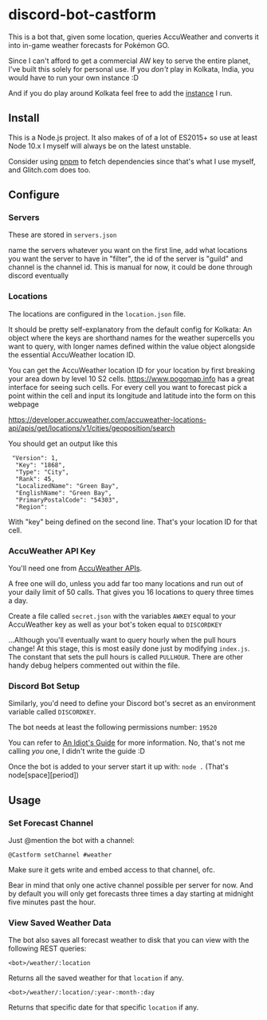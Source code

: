 # discord-bot-castform

This is a bot that, given some location, queries AccuWeather and converts it into in-game weather forecasts for Pokémon GO.

Since I can't afford to get a commercial AW key to serve the entire planet, I've built this solely for personal use. If you _don't_ play in Kolkata, India, you would have to run your own instance :D

And if you do play around Kolkata feel free to add the [instance](https://discordapp.com/oauth2/authorize?client_id=490785142940500005&scope=bot&permissions=19520) I run.

## Install

This is a Node.js project. It also makes of of a lot of ES2015+ so use at least Node 10.x I myself will always be on the latest unstable.

Consider using [pnpm](http://pnpm.js.org) to fetch dependencies since that's what I use myself, and Glitch.com does too.

## Configure

### Servers

These are stored in `servers.json`

name the servers whatever you want on the first line, add what locations you want the server to have in "filter", the id of the server is "guild" and channel is the channel id. This is manual for now, it could be done through discord eventually

### Locations

The locations are configured in the `location.json` file.

It should be pretty self-explanatory from the default config for Kolkata: An object where the keys are shorthand names for the weather supercells you want to query, with longer names defined within the value object alongside the essential AccuWeather location ID.

You can get the AccuWeather location ID for your location by first breaking your area down by level 10 S2 cells. https://www.pogomap.info has a great interface for seeing such cells.
For every cell you want to forecast pick a point within the cell and input its longitude and latitude into the form on this webpage

https://developer.accuweather.com/accuweather-locations-api/apis/get/locations/v1/cities/geoposition/search

You should get an output like this
```
 "Version": 1,
  "Key": "1868",
  "Type": "City",
  "Rank": 45,
  "LocalizedName": "Green Bay",
  "EnglishName": "Green Bay",
  "PrimaryPostalCode": "54303",
  "Region":
```
With "key" being defined on the second line. That's your location ID for that cell.


### AccuWeather API Key

You'll need one from [AccuWeather APIs](https://developer.accuweather.com).

A free one will do, unless you add far too many locations and run out of your daily limit of 50 calls. That gives you 16 locations to query three times a day. 

Create a file called `secret.json` with the variables `AWKEY` equal to your AccuWeather key as well as your bot's token equal to `DISCORDKEY`

...Although you'll eventually want to query hourly when the pull hours change! At this stage, this is most easily done just by modifying `index.js`. The constant that sets the pull hours is called `PULLHOUR`. There are other handy debug helpers commented out within the file.

### Discord Bot Setup

Similarly, you'd need to define your Discord bot's secret as an environment variable called `DISCORDKEY`.

The bot needs at least the following permissions number: `19520`

You can refer to [An Idiot's Guide](https://anidiots.guide/) for more information. No, that's not me calling _you_ one, I didn't write the guide :D

Once the bot is added to your server start it up with: `node .` (That's node[space][period])

## Usage

### Set Forecast Channel

Just @mention the bot with a channel:

`@Castform setChannel #weather`
  
Make sure it gets write and embed access to that channel, ofc. 

Bear in mind that only one active channel possible per server for now. And by default you will only get forecasts three times a day starting at midnight five minutes past the hour.

### View Saved Weather Data

The bot also saves all forecast weather to disk that you can view with the following REST queries:

`<bot>/weather/:location`

Returns all the saved weather for that `location` if any.

`<bot>/weather/:location/:year-:month-:day`

Returns that specific date for that specific `location` if any.
